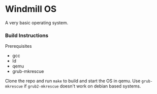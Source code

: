 # Windmill OS
A very basic operating system.


### Build Instructions
Prerequisites
- gcc
- ld
- qemu
- grub-mkrescue

Clone the repo and run `make` to build and start the OS in qemu. Use `grub-mkrescue` if `grub2-mkrescue` doesn't work on debian based systems.
